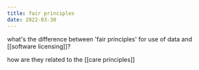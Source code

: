 ```yaml
---
title: fair principles
date: 2022-03-30
---
```


what's the difference between 'fair principles' for use of data and [[software licensing]]?

how are they related to the [[care principles]]
